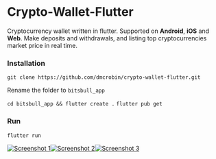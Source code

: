 # Crypto-Wallet-Flutter
Cryptocurrency wallet written in flutter. Supported on **Android**, **iOS** and **Web**. Make deposits and withdrawals, and listing top cryptocurrencies market price in real time.

### Installation
`git clone https://github.com/dmcrobin/crypto-wallet-flutter.git`

Rename the folder to `bitsbull_app`

`cd bitsbull_app && flutter create .`
`flutter pub get`

### Run
`flutter run`

[![Screenshot 1](https://raw.githubusercontent.com/dmcrobin/crypto-wallet-flutter/main/app1.png "Screenshot 1")](https://raw.githubusercontent.com/dmcrobin/crypto-wallet-flutter/main/app1.png "Screenshot 1")[![Screenshot 2](https://raw.githubusercontent.com/dmcrobin/crypto-wallet-flutter/main/app2.png "Screenshot 2")](https://raw.githubusercontent.com/dmcrobin/crypto-wallet-flutter/main/app1.png "Screenshot 2")[![Screenshot 3](https://raw.githubusercontent.com/dmcrobin/crypto-wallet-flutter/main/app6.png "Screenshot 3")](https://raw.githubusercontent.com/dmcrobin/crypto-wallet-flutter/main/app1.png "Screenshot 3")
